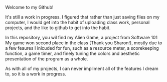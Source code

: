 Welcome to my Github!

It's still a work in progress. I figured that rather than just saving files on my computer, 
I would get into the habit of uploading class work, personal projects, and the like
to github to get into the habit.

In this repository, you wil find my Alien Game, a project from Software 101
My game won second place in the class (Thank you Sharon!), mostly due to a few feaures I
inlcuded for fun, such as a resource meter, a scorekeeping function, a game timer, 
and finely tuning the colors and aesthetic presentation of the program as a whole.

As with all of my projects, I can never impliment all of the features I dream to, so it is a 
work in progress.
